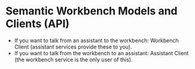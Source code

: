 # Semantic Workbench Models and Clients (API)

- If you want to talk from an assistant to the workbench: Workbench Client (assistant services provide these to you).
- If you want to talk from the workbench to an assistant: Assistant Client (the workbench service is the only user of this).
